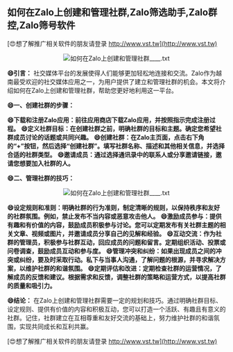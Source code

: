 ## **如何在Zalo上创建和管理社群,Zalo筛选助手,Zalo群控,Zalo筛号软件**

[😍想了解推广相关软件的朋友请登录 http://www.vst.tw](http://www.vst.tw)

 <center><img src="https://vst.tw/MP4/tuiguang/png/8.png" alt="如何在Zalo上创建和管理社群____.txt"></center>

**😄引言：**
社交媒体平台的发展使得人们能够更加轻松地连接和交流。Zalo作为越南最受欢迎的社交媒体应用之一，为用户提供了建立和管理社群的机会。本文将介绍如何在Zalo上创建和管理社群，帮助您更好地利用这一平台。

**😄一、创建社群的步骤：**

**😄下载和注册Zalo应用：前往应用商店下载Zalo应用，并按照指示完成注册过程。**
**😄定义社群目标：在创建社群之前，明确社群的目标和主题。确定您希望社群成员讨论的话题或共同兴趣。**
**😄创建社群：在Zalo主页面，点击右下角的“+”按钮，然后选择“创建社群”。填写社群名称、描述和其他相关信息，并选择合适的社群类型。**
**😄邀请成员：通过选择通讯录中的联系人或分享邀请链接，邀请您想要加入社群的人。**

**😄二、管理社群的技巧：**

 <center><img src="https://vst.tw/MP4/tuiguang/png/6.png" alt="如何在Zalo上创建和管理社群____.txt"></center>

**😄设定规则和准则：明确社群的行为准则，制定清晰的规则，以保持秩序和友好的社群氛围。例如，禁止发布不当内容或恶意攻击他人。**
**😄激励成员参与：提供有趣和有价值的内容，鼓励成员积极参与讨论。您可以定期发布有关社群主题的相关文章、视频或图片，并邀请成员分享自己的见解和经验。**
**😄互动交流：作为社群的管理员，积极参与社群互动，回应成员的问题和留言。定期组织活动、投票或问卷调查，鼓励成员互动和参与度。**
**😄管理冲突和纠纷：如果出现成员之间的冲突或纠纷，要及时采取行动。私下与当事人沟通，了解问题的根源，并寻求解决方案，以维护社群的和谐氛围。**
**😄定期评估和改进：定期检查社群的运营情况，了解成员的反馈和建议。根据需求和反馈，调整社群的策略和运营方式，以提高社群的质量和吸引力。**

**😄结论：**
在Zalo上创建和管理社群需要一定的规划和技巧。通过明确社群目标、设定规则、提供有价值的内容和积极互动，您可以打造一个活跃、有趣且有意义的社群。记住，社群建立在互相尊重和友好交流的基础上，努力维护社群的和谐氛围，实现共同成长和互利共赢。

[😍想了解推广相关软件的朋友请登录 http://www.vst.tw](http://www.vst.tw)



